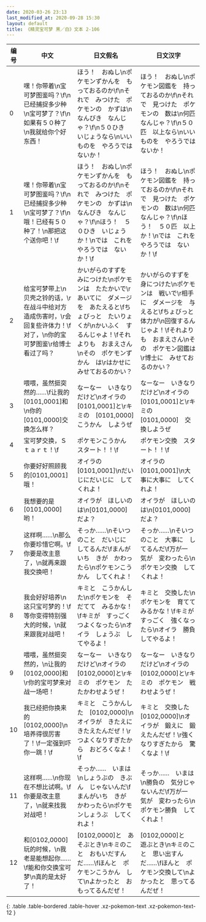 ```yaml
---
date: 2020-03-26 23:13
last_modified_at: 2020-09-28 15:30
layout: default
title: 《精灵宝可梦 黑／白》文本 2-106
---
```

| 编号 | 中文 | 日文假名 | 日文汉字 |
| ---- | ---- | ---- | --- |
| 0 | 嘿！你带着\n宝可梦图鉴吗？\f\n已经捕捉多少种\n宝可梦了？\f\n如果有５０种了\n我就给你个好东西！ | ほう！　おぬし\nポケモンずかんを　もっておるのか\f\nそれで　みつけた　ポケモンの　かずは\nなんびき　なんじゃ？\f\n５０ひき　いじょうなら\nいいものを　やろうでは　ないか！ | ほう！　おぬし\nポケモン図鑑を　持っておるのか\f\nそれで　見つけた　ポケモンの　数は\n何匹　なんじゃ？\f\n５０匹　以上なら\nいいものを　やろうでは　ないか！ |
| 1 | 嘿！你带着\n宝可梦图鉴吗？\f\n已经捕捉多少种\n宝可梦了？\f\n哦！已经有５０种了！\n那把这个送你吧！\f | ほう！　おぬし\nポケモンずかんを　もっておるのか\f\nそれで　みつけた　ポケモンの　かずは\nなんびき　なんじゃ？\f\nほう！　５０ひき　いじょうか！\nでは　これを　やろうでは　ないか！\f | ほう！　おぬし\nポケモン図鑑を　持っておるのか\f\nそれで　見つけた　ポケモンの　数は\n何匹　なんじゃ？\f\nほう！　５０匹　以上か！\nでは　これを　やろうでは　ないか！\f |
| 2 | 给宝可梦带上\n贝壳之铃的话，\r在战斗中给对方造成伤害时，\r会回复些许体力！\f对了，\n你的宝可梦图鉴\r给博士看过了吗？ | かいがらのすずを　みにつけた\nポケモンは　たたかいで\rあいてに　ダメージを　あたえると\fちょびっと　たいりょくが\nかいふく　するんじゃよ！\fそれよりも　おまえさん\nその　ポケモンずかん　は\rはかせに　みせておるのかい？ | かいがらのすずを　身につけた\nポケモンは　戦いで\r相手に　ダメージを　与えると\fちょびっと　体力が\n回復するんじゃよ！\fそれよりも　おまえさん\nその　ポケモン図鑑は\r博士に　みせておるのかい？ |
| 3 | 喂喂，虽然挺突然的……\f让我的[0101,0001]和\n你的[0101,0000]交换怎么样？ | なーなー　いきなりだけど\nオイラの　[0101,0001]と\rキミの　[0101,0000]　こうかん　しようぜ | なーなー　いきなりだけど\nオイラの　[0101,0001]と\rキミの　[0101,0000]　交換しようぜ |
| 4 | 宝可梦交换，Ｓｔａｒｔ！\f | ポケモンこうかん　スタート！！\f | ポケモン交換　スタート！！\f |
| 5 | 你要好好照顾我的[0101,0001]哦！ | オイラの　[0101,0001]\nだいじにだいじに　してくれよ！ | オイラの　[0101,0001]\n大事に大事に　してくれよ！ |
| 6 | 我想要的是[0101,0000]哟！ | オイラが　ほしいのは\n[0101,0000]　だよ？ | オイラが　ほしいのは\n[0101,0000]　だよ？ |
| 7 | 这样啊……\n那么你要珍惜它啊。\f你要是改主意了，\n就再来跟我交换吧！ | そっか……\nそいつのこと　だいじに　してるんだ\fまんがいち　きが　かわったら\nポケモンこうかん　してくれよ！ | そっか……\nそいつのこと　大事に　してるんだ\f万が一　気が　変わったら\nポケモン交換　してくれよ！ |
| 8 | 我会好好培养\n这只宝可梦的！\f等你变得特别强大的时候，\n就来跟我对战吧！ | キミと　こうかんした\nポケモンを　そだてて　みるかな！\fキミが　すっごく　つよくなったら\nオイラ　しょうぶ　してやるよ！ | キミと　交換した\nポケモンを　育ててみるかな！\fキミが　すっごく　強くなったら\nオイラ　勝負してやるよ！ |
| 9 | 喂喂，虽然挺突然的，\n让我的[0102,0000]和\r你的宝可梦来对战一场吧！ | なーなー　いきなりだけど\nオイラの　[0102,0000]と\rキミの　ポケモン　たたかわせようぜ！ | なーなー　いきなりだけど\nオイラの　[0102,0000]と\rキミの　ポケモン　戦わせようぜ！ |
| 10 | 我已经把你换来的[0102,0000]\n培养得很厉害了！\f一定强到吓你一跳！\f | キミと　こうかんした　[0102,0000]\nオイラが　きたえに　きたえたんだぜ！\rつよくなりすぎたから　おどろくなよ！\f | キミと　交換した　[0102,0000]\nオイラが　鍛えに　鍛えたんだぜ！\r強くなりすぎたから　驚くなよ！\f |
| 11 | 这样啊……\n你现在不想比试啊。\f你要是改主意了，\n就来找我对战吧！ | そっか……　いまは\nしょうぶの　きぶん　じゃないんだ\fまんがいち　きが　かわったら\nポケモンしょうぶ　してくれよ！ | そっか……　いまは\n勝負の　気分じゃないんだ\f万が一　気が　変わったら\nポケモン勝負　してくれよ！ |
| 12 | 和[0102,0000]玩的时候，\n我老是能想起你……\f能和你交换宝可梦\n真的是太好了！ | [0102,0000]と　あそぶとき\nキミのこと　おもいだすんだ……\fほんと　ポケモンこうかん　して\nよかったと　おもってるんだぜ！ | [0102,0000]と　遊ぶとき\nキミのこと　思い出すんだ……\fほんと　ポケモン交換して\nよかったと　思ってるんだぜ！ |
{: .table .table-bordered .table-hover .xz-pokemon-text .xz-pokemon-text-12 }